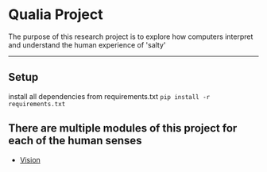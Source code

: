 # Qualia Project

The purpose of this research project is to explore how computers interpret and understand the human experience of 'salty'

---
## Setup
install all dependencies from requirements.txt
`pip install -r requirements.txt`

## There are multiple modules of this project for each of the human senses
- [Vision]()